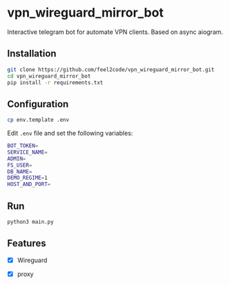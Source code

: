 # vpn_wireguard_mirror_bot
Interactive telegram bot for automate VPN clients. Based on async aiogram.

## Installation
```bash
git clone https://github.com/feel2code/vpn_wireguard_mirror_bot.git
cd vpn_wireguard_mirror_bot
pip install -r requirements.txt
```
## Configuration
```bash
cp env.template .env
```
Edit `.env` file and set the following variables:
```bash
BOT_TOKEN=
SERVICE_NAME=
ADMIN=
FS_USER=
DB_NAME=
DEMO_REGIME=1
HOST_AND_PORT=
```

## Run
```bash
python3 main.py
```

## Features
- [x] Wireguard
- [x] proxy

